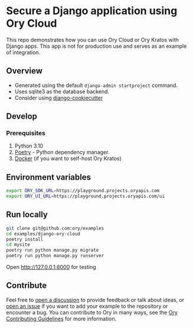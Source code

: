 # Secure a Django application using Ory Cloud

This repo demonstrates how you can use Ory Cloud or Ory Kratos with Django apps. 
This app is not for production use and serves as
an example of integration.

## Overview 

- Generated using the default `django-admin startproject` command. 
- Uses sqlite3 as the database backend. 
- Consider using [django-cookiecutter](https://github.com/cookiecutter/cookiecutter-django)

## Develop

### Prerequisites

1. Python 3.10
1. [Poetry](https://python-poetry.org/) - Python dependency manager.
1. [Docker](https://docs.docker.com/get-docker/)
 (if you want to self-host Ory Kratos)

## Environment variables

```bash
export ORY_SDK_URL=https://playground.projects.oryapis.com
export ORY_UI_URL=https://playground.projects.oryapis.com/ui
```

## Run locally

```bash
git clone git@github.com:ory/examples
cd examples/django-ory-cloud
poetry install
cd mysite
poetry run python manage.py migrate
poetry run python manage.py runserver
```

Open http://127.0.0.1:8000 for testing

## Contribute

Feel free to [open a discussion](https://github.com/ory/examples/discussions/new) to provide feedback or talk about ideas, or [open an issue](https://github.com/ory/examples/issues/new) if you want to add your example to the repository or encounter a bug.
You can contribute to Ory in many ways, see the [Ory Contributing Guidelines](https://www.ory.sh/docs/ecosystem/contributing) for more information.

